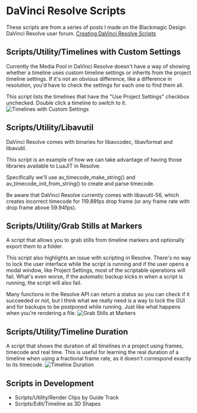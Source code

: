 # DaVinci Resolve Scripts

These scripts are from a series of posts I made on the Blackmagic Design DaVinci Resolve user forum.
[Creating DaVinci Resolve Scripts](https://forum.blackmagicdesign.com/viewtopic.php?f=21&t=175315)

## Scripts/Utility/Timelines with Custom Settings

Currently the Media Pool in DaVinci Resolve doesn't have a way of showing whether a timeline
uses custom timeline settings or inherits from the project timeline settings. If it's not an
obvious difference, like a difference in resolution, you'd have to check the settings for each
one to find them all.

This script lists the timelines that have the "Use Project Settings" checkbox unchecked.
Double click a timeline to switch to it.
![Timelines with Custom Settings](https://rogmag.github.io/images/timelines_with_custom_settings.png)

## Scripts/Utility/Libavutil

DaVinci Resolve comes with binaries for libavcodec, libavformat and libavutil.

This script is an example of how we can take advantage of having those libraries available to LuaJIT
in Resolve.

Specifically we'll use av_timecode_make_string() and av_timecode_init_from_string() to create and
parse timecode.

Be aware that DaVinci Resolve currently comes with libavutil-56, which creates incorrect timecode for
119.88fps drop frame (or any frame rate with drop frame above 59.94fps).

## Scripts/Utility/Grab Stills at Markers

A script that allows you to grab stills from timeline markers and optionally export them to a folder.

This script also highlights an issue with scripting in Resolve. There's no way to lock the user
interface while the script is running and if the user opens a modal window, like Project Settings,
most of the scriptable operations will fail. What's even worse, if the automatic backup kicks in when
a script is running, the script will also fail.

Many functions in the Resolve API can return a status so you can check if it succeeded or not, but I
think what we really need is a way to lock the GUI and for backups to be postponed while running. Just
like what happens when you're rendering a file.
![Grab Stills at Markers](https://rogmag.github.io/images/grab_stills_at_markers.png)

## Scripts/Utility/Timeline Duration

A script that shows the duration of all timelines in a project using frames, timecode and real time.
This is useful for learning the real duration of a timeline when using a fractional frame rate, as it 
doesn't correspond exactly to its timecode.
![Timeline Duration](https://rogmag.github.io/images/timeline_duration.png)

## Scripts in Development

* Scripts/Utility/Render Clips by Guide Track
* Scripts/Edit/Timeline as 3D Shapes
